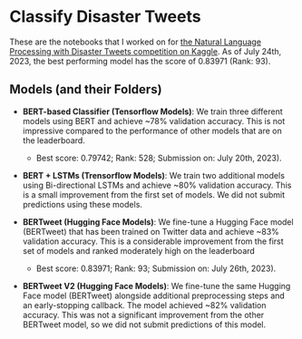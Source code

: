# Classify Disaster Tweets
These are the notebooks that I worked on for [the Natural Language Processing with Disaster Tweets competition on Kaggle](https://www.kaggle.com/competitions/nlp-getting-started). As of July 24th, 2023, the best performing model has the score of 0.83971 (Rank: 93). 

## Models (and their Folders)
* **BERT-based Classifier (Tensorflow Models)**: We train three different models using BERT and achieve ~78% validation accuracy. This is not impressive compared to the performance of other models that are on the leaderboard.
    * Best score: 0.79742; Rank: 528; Submission on: July 20th, 2023).

* **BERT + LSTMs (Trensorflow Models)**: We train two additional models using Bi-directional LSTMs and achieve ~80% validation accuracy. This is a small improvement from the first set of models. We did not submit predictions using these models.

* **BERTweet (Hugging Face Models)**: We fine-tune a Hugging Face model (BERTweet) that has been trained on Twitter data and achieve ~83% validation accuracy. This is a considerable improvement from the first set of models and ranked moderately high on the leaderboard
    * Best score: 0.83971; Rank: 93; Submission on: July 26th, 2023).

* **BERTweet V2 (Hugging Face Models)**: We fine-tune the same Hugging Face model (BERTweet) alongside additional preprocessing steps and an early-stopping callback. The model achieved ~82% validation accuracy. This was not a significant improvement from the other BERTweet model, so we did not submit predictions of this model.
